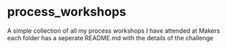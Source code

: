 # process_workshops

A simple collection of all my process workshops I have attended at Makers each folder has a seperate README.md with the details of the challenge 
